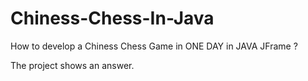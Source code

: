 # Chiness-Chess-In-Java
How to develop a Chiness Chess Game in ONE DAY in JAVA JFrame ?

The project shows an answer.
